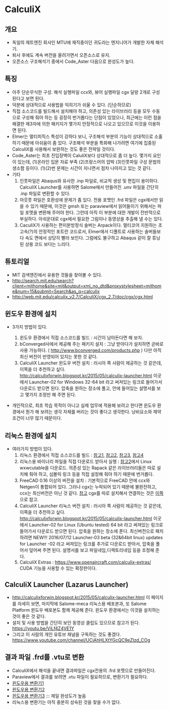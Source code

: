 # CalculiX

## 개요
* 독일의 제트엔진 회사인 MTU에 재직중이던 귀도라는 엔지니어가 개발한 자체 해석기.
* 퇴사 후에도 계속 버전을 올려가면서 오픈소스로 유지.
* 오픈소스 구조해석기 중에서 Code_Aster 다음으로 완성도가 높다.

## 특징
* 아주 단순무식한 구성.  해석 실행파일 ccx와, 뷰어 실행파일 cgx 달랑 2개로 구성된다고 보면 된다.
* 덕분에 상대적으로 사용법을 익히기가 쉬울 수 있다. (단순하므로)
* 직접 소스코드를 빌드해서 설치해야 하고, 의존성 있는 라이브러리 등을 모두 수동으로 구성해 줘야 하는 등 굉장히 번거롭다는 단점이 있었으나, 최근에는 이런 점을 해결한 제3자에 의한 패키지가 몇가지 안정적으로 나오고 있으므로 이것을 이용하면 된다.
* Elmer는 멀티피직스 특성이 강하다 보니, 구조해석 부분의 기능이 상대적으로 소홀하기 때문에 아쉬움이 좀 있다.  구조해석 부분을 특화해 나가려면 여기에 집중된 CalculiX를 사용해서 보완하는 것도 좋은 전략일 것이다.
* Code_Aster는 최초 진입장벽이 CaluliX보다 상대적으로 좀 더 높다.  몇가지 요인이 있는데, (1)온라인 입문 자료 부족 (2)프랑스어의 압박 (3)인풋파일 구성 문법의 생소함 등이다.  (1)(2)번 문제는 시간이 지나면서 점차 나아지고 있는 것 같다.
* 기타
  1. 인풋파일은 Abaqus와 유사한 .inp 파일로, 비교적 생성 및 편집이 용이하다. CalculiX Launcher를 사용하면 Salome에서 만들어진 .unv 파일을 간단히 .inp 파일로 변환할 수 있다.
  2. 아웃풋 파일은 호환성에 문제가 좀 있다.  전용 포멧인 .frd 파일은 cgx에서만 읽을 수 있기 때문에, 이것은 gmsh 또는 paraview에서 읽어들이기 위해서는 파일 포멧을 변환해 주어야 한다.  그런데 아직 이 부분에 대한 개발이 전반적으로 부실하다.  아쉬운대로 cgx에서 필요한 그림이나 동영상을 추출해 낼 수는 있다.
  3. CaculiX가 사용하는 편미분방정식 솔버는 Arpack이다.  멀티코어 지원하는 초고속(?)의 안정적인 포트란 코드로서, Elmer에서 디폴트로 사용하는 솔버들보다 속도 면에서 상당히 빨라 보인다.  그럼에도 불구하고 Abaqus 같이 잘 튜닝된 상용 코드 보다는 느리다.

## 튜토리얼
* MIT 검색엔진에서 유용한 것들을 찾아볼 수 있다.
* http://search.mit.edu/search?client=mithome&site=mit&output=xml_no_dtd&proxystylesheet=mithome&num=15&submit=Search&as_q=calculix
* http://web.mit.edu/calculix_v2.7/CalculiX/cgx_2.7/doc/cgx/cgx.html


## 윈도우 환경에 설치
* 3가지 방법이 있다.
  1. 윈도우 환경에서 직접 소스코드를 빌드 : 시간이 남아돈다면 해 보자.
  2. bConverged사에서 제공해 주는 패키지 설치 : 그냥 받아다가 설치하면 곧바로 사용 가능하다.  ( http://www.bconverged.com/products.php )  다만 아직 최신 버전이 반영되어 있지는 못한 것 같다.
  3. CalculiX Launcher 윈도우 버전 설치 : 러시아 쪽 사람이 제공하는 것 같은데, 이쪽을 더 추천하고 싶다.  http://calculixforwin.blogspot.kr/2015/05/calculix-launcher.html  이곳에서 Launcher-02 for Windows 32-64 bit 라고 써져있는 링크로 들어가서 다운로드 받으면 된다.  압축을 원하는 장소에 풀고, 안에 들어있는 설명서를 보고 몇가지 조정만 해 주면 된다.

* 개인적으로, 최초 학습 목적이 아니고 실제 업무에 적용해 보려고 한다면 윈도우 환경에서 뭔가 해 보려는 생각 자체를 버리는 것이 좋다고 생각한다.  낭비요소와 제약조건이 너무 많기 때문이다.

## 리눅스 환경에 설치
* 여러가지 방법이 있다.
  1. 리눅스 환경에서 직접 소스코드를 빌드 : [참고1](http://www.libremechanics.com/?q=node/9), [참고2](http://www.dhondt.de/), [참고3](http://nicklj.com/?p=639), [참고4](http://greyattic.blogspot.kr/2014/02/devtip-ubuntu-calculix.html)
  2. 리눅스용 바이너리 파일을 직접 다운로드 받아서 실행 : [참고2](http://www.dhondt.de/)에서 Linux wxwcutable을 다운로드.  의존성 있는 Rapack 같은 라이브러리들은 따로 설치해 줘야 하고, 심볼릭 링크 등을 직접 설정해 줘야 하기 때문에 번거롭다.
  3. FreeCAD 0.16 이상의 버전을 설치 : 기본적으로 FreeCAD 안에 ccx와 Netgen이 통합되어 있다.  그러나 cgx는 누락되어 있기 때문에 불완전하고, ccx는 최신버전은 아닌 것 같다.  [참고](http://www.freecadweb.org/wiki/index.php?title=FEM_Install)  cgx를 따로 설치해서 연결하는 것은 [이쪽](http://forum.freecadweb.org/viewtopic.php?t=10789)으로 참고.
  4. CalculiX Launcher 리눅스 버전 설치 : 러시아 쪽 사람이 제공하는 것 같은데, 이쪽을 더 추천하고 싶다.  http://calculixforwin.blogspot.kr/2015/05/calculix-launcher.html  이곳에서 Launcher-02 for Linux (Ubuntu tested) 64 bit 라고 써져있는 링크로 들어가서 다운로드 받으면 된다.  압축을 원하는 장소에 푼다.  최신버전으로 패치하려면 NEW!!! 2016/07/12 Launcher-03 beta (32&64bit linux) updates for Launcher -02 라고 써져있는 링크를 추가로 다운로드 받아서, 압축을 풀어서 덮어써 주면 된다.  설명서를 보고 파일네임,디렉토리네임 등을 조정해 준다.
  5. CalculiX Extras : https://www.openaircraft.com/calculix-extras/  CUDA 기능을 사용할 수 있는 확장판이다.

## CalculiX Launcher (Lazarus Launcher)
* http://calculixforwin.blogspot.kr/2015/05/calculix-launcher.html 이 페이지를 자세히 보면, 마지막에 Salome-meca 리눅스용 배포본과, 또 Salome Platform 윈도우 배포본도 함께 제공해 준다.  윈도우 환경에서는 이것을 설치하는 것이 좋은 것 같다.
* 설치 및 사용 방법을 간단히 보인 동영상 클립도 있으므로 참고가 된다. https://youtu.be/ViLf4Z4VE1Y
* 그리고 이 사람의 개인 유튜브 채널을 구독하는 것도 좋겠다.  https://www.youtube.com/channel/UCiAhHLXtYGcQC9eZIzd_COg

## 결과 파일 .frd를 .vtu로 변환
* CalculiX에서 해석을 끝내면 결과파일은 cgx전용의 .frd 포멧으로 만들어진다.
* Paraview에서 결과를 보려면 .vtu 파일이 필요하므로, 변환기가 필요하다.
* [윈도우용 변환기1](http://caelinux.com/CMS/index.php?option=com_kunena&func=view&catid=6&id=8189&Itemid=300025)
* [윈도우용 변환기2](https://sourceforge.net/projects/candystore/)
* [윈도우용 변환기3](https://sourceforge.net/projects/vtkpost/) ::: 제일 완성도가 높음
* 리눅스용 변환기는 아직 충분히 성숙된 것을 찾을 수가 없다.
